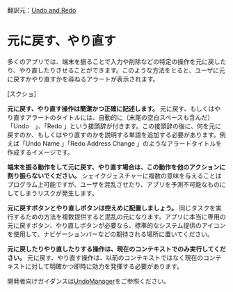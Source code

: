 翻訳元：[Undo and Redo](https://developer.apple.com/design/human-interface-guidelines/ios/user-interaction/undo-and-redo/)

# 元に戻す、やり直す

多くのアプリでは、端末を振ることで入力や削除などの特定の操作を元に戻したり、やり直したりさせることができます。このような方法をとると、ユーザに元に戻すかやり直すかを尋ねるアラートが表示されます。

[スクショ]

**元に戻す、やり直す操作は簡潔かつ正確に記述します。** 元に戻す、もしくはやり直すアラートのタイトルには、自動的に（末尾の空白スペースも含んだ）「Undo　」、「Redo 」という接頭辞が付きます。この接頭辞の後に、何を元に戻すのか、もしくはやり直すのかを説明する単語を追加する必要があります。例えば「Undo Name 」「Redo Address Change 」のようなアラートタイトルを作成するイメージです。

**端末を振る動作をして元に戻す、やり直す場合は、この動作を他のアクションに割り振らないでください。** シェイクジェスチャーに複数の意味を与えることはプログラム上可能ですが、ユーザを混乱させたり、アプリを予測不可能なものにしてしまうリスクが発生します。

**元に戻すボタンとやり直しボタンは控えめに配置しましょう。** 同じタスクを実行するための方法を複数提供すると混乱の元になります。アプリに本当に専用の元に戻すボタン、やり直しボタンが必要なら、標準的なシステム提供のアイコンを使用して、ナビゲーションバーなどの期待される場所に置いてください。

**元に戻したりやり直したりする操作は、現在のコンテキストでのみ実行してください。** 元に戻す、やり直す操作は、以前のコンテキストではなく現在のコンテキストに対して明確かつ即時に効力を発揮する必要があります。

開発者向けガイダンスは[UndoManager](https://developer.apple.com/documentation/foundation/undomanager)をご参照ください。